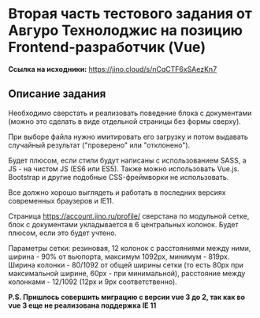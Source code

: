 # Вторая часть тестового задания от Авгуро Технолоджис на позицию Frontend-разработчик (Vue)

**Ссылка на исходники:** https://jino.cloud/s/nCqCTF6xSAezKn7

## Описание задания

Необходимо сверстать и реализовать поведение блока с документами
(можно это сделать в виде отдельной страницы без формы сверху).

При выборе файла нужно имитировать его загрузку и потом выдавать случайный результат ("проверено" или "отклонено").

Будет плюсом, если стили будут написаны с использованием SASS, а JS - на чистом JS (ES6 или ES5). Также можно использовать Vue.js.
Bootstrap и другие подобные CSS-фреймворки не использовать.

Все должно хорошо выглядеть и работать в последних версиях современных браузеров и IE11.

Страница https://account.jino.ru/profile/ сверстана по модульной сетке, блок с документами укладывается в 6 центральных колонок.
Будет плюсом, если это будет учтено.

Параметры сетки: резиновая, 12 колонок с расстояниями между ними, ширина - 90% от вьюпорта, максимум 1092px, минимум - 819px.
Ширина колонки - 80/1092 от общей ширины сетки (то есть 80px при максимальной ширине, 60px - при минимальной),
расстояние между колонками - 12/1092 (12px и 9px соответственно).

**P.S. Пришлось совершить миграцию с версии vue 3 до 2, так как во vue 3 еще не реализована поддержка IE 11**
